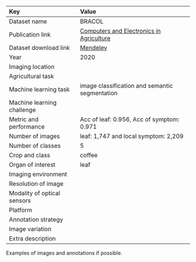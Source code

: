 | Key                         | Value                                                                                                                      |
|:----------------------------|:---------------------------------------------------------------------------------------------------------------------------|
| Dataset name                | BRACOL                                                                                                                     |
| Publication link            | [Computers and Electronics in Agriculture](https://www.sciencedirect.com/science/article/pii/S0168169919313225?via%3Dihub) |
| Dataset download link       | [Mendeley](https://data.mendeley.com/datasets/yy2k5y8mxg/1)                                                                |
| Year                        | 2020                                                                                                                       |
| Imaging location            |                                                                                                                            |
| Agricultural task           |                                                                                                                            |
| Machine learning task       | image classification and semantic segmentation                                                                             |
| Machine learning challenge  |                                                                                                                            |
| Metric and performance      | Acc of leaf: 0.956, Acc of symptom: 0.971                                                                                  |
| Number of images            | leaf: 1,747 and local symptom: 2,209                                                                                       |
| Number of classes           | 5                                                                                                                          |
| Crop and class              | coffee                                                                                                                     |
| Organ of interest           | leaf                                                                                                                       |
| Imaging environment         |                                                                                                                            |
| Resolution of image         |                                                                                                                            |
| Modality of optical sensors |                                                                                                                            |
| Platform                    |                                                                                                                            |
| Annotation strategy         |                                                                                                                            |
| Image variation             |                                                                                                                            |
| Extra description           |                                                                                                                            |

 
Examples of images and annotations if possible.
